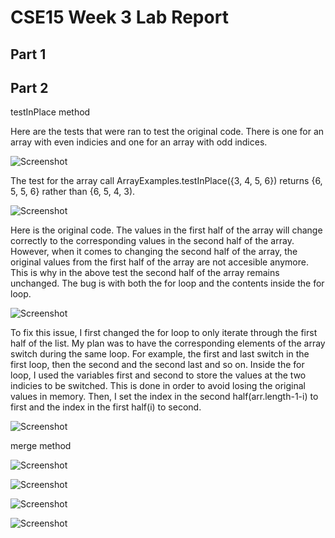 # CSE15 Week 3 Lab Report 

## Part 1

## Part 2

testInPlace method

Here are the tests that were ran to test the original code. There is one for an array with even indicies and one for an array with odd indices.

![Screenshot](https://user-images.githubusercontent.com/114367462/195694281-cd82474c-49a5-42dd-a535-e2baf4129889.png)

The test for the array call ArrayExamples.testInPlace({3, 4, 5, 6}) returns {6, 5, 5, 6} rather than {6, 5, 4, 3). 

![Screenshot](https://user-images.githubusercontent.com/114367462/195695276-c0abab23-3d83-41a6-9fb6-11c10bf174f4.png)

Here is the original code. The values in the first half of the array will change correctly to the corresponding values in the second half of the array. However, when it comes to changing the second half of the array, the original values from the first half of the array are not accesible anymore. This is why in the above test the second half of the array remains unchanged. The bug is with both the for loop and the contents inside the for loop. 

![Screenshot](https://user-images.githubusercontent.com/114367462/195694124-2b7cdb3d-da09-42c5-af18-a4407ec19f83.png)

To fix this issue, I first changed the for loop to only iterate through the first half of the list. My plan was to have the corresponding elements of the array switch during the same loop. For example, the first and last switch in the first loop, then the second and the second last and so on. Inside the for loop, I used the variables first and second to store the values at the two indicies to be switched. This is done in order to avoid losing the original values in memory. Then, I set the index in the second half(arr.length-1-i) to first and the index in the first half(i) to second. 

![Screenshot](https://user-images.githubusercontent.com/114367462/195694318-8294b170-98b3-42fe-8347-af74b796b8f4.png)


merge method

![Screenshot](https://user-images.githubusercontent.com/114367462/195701806-a756af88-49ee-409d-8c17-f90d57e73930.png)

![Screenshot](https://user-images.githubusercontent.com/114367462/195701976-567a44c2-ea66-4cc8-9608-287a20592b2c.png)

![Screenshot](https://user-images.githubusercontent.com/114367462/195702026-3a6b594d-791d-47a8-98a8-42e9c357eaab.png)

![Screenshot](https://user-images.githubusercontent.com/114367462/195701552-5a60d312-7d3d-430a-bc3d-1f25a3fedc8d.png)

